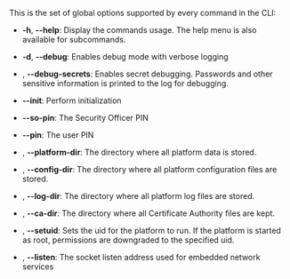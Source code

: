 This is the set of global options supported by every command in the CLI:

  * **-h**, **\--help**:
    Display the commands usage. The help menu is also available for subcommands.

  * **-d**, **\--debug**:
    Enables debug mode with verbose logging

  * , **\--debug-secrets**:
    Enables secret debugging. Passwords and other sensitive information is
    printed to the log for debugging.

  * **\--init**:
    Perform initialization

  * **\--so-pin**:
    The Security Officer PIN

  * **\--pin**:
    The user PIN

  * , **\--platform-dir**:
    The directory where all platform data is stored.

  * , **\--config-dir**:
    The directory where all platform configuration files are stored.

  * , **\--log-dir**:
    The directory where all platform log files are stored.

  * , **\--ca-dir**:
    The directory where all Certificate Authority files are kept.

  * , **\--setuid**:
    Sets the uid for the platform to run. If the platform is started as root,
    permissions are downgraded to the specified uid.

  * , **\--listen**:
    The socket listen address used for embedded network services
